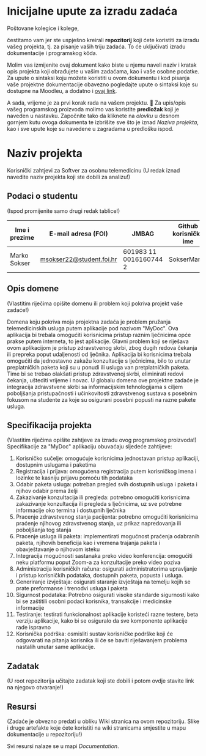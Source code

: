 # Inicijalne upute za izradu zadaća
Poštovane kolegice i kolege, 

čestitamo vam jer ste uspješno kreirali **repozitorij** koji ćete koristiti za izradu vašeg projekta, tj. za pisanje vaših triju zadaća. To će uključivati izradu dokumentacije i programskog kôda.

Molim vas izmijenite ovaj dokument kako biste u njemu naveli naziv i kratak opis projekta koji obrađujete u vašim zadaćama, kao i vaše osobne podatke. Za upute o sintaksi koju možete koristiti u ovom dokumentu i kod pisanja vaše projektne dokumentacije obavezno pogledajte upute o sintaksi koje su dostupne na Moodleu, a dodatno i [ovaj link](https://guides.github.com/features/mastering-markdown/).

A sada, vrijeme je za prvi korak rada na vašem projektu. 🙂 Za upis/opis vašeg programskog proizvoda molimo vas koristite **predložak** koji je naveden u nastavku. Započnite tako da kliknete na *olovku* u desnom gornjem kutu ovoga dokumenta te izbrišite sve što je iznad _Naziva projekta_, kao i sve upute koje su navedene u zagradama u predlošku ispod.

# Naziv projekta
Korisnički zahtjevi za Softver za osobnu telemedicinu
(U redak iznad navedite naziv projekta koji ste dobili za analizu!)

## Podaci o studentu
(Ispod promijenite samo drugi redak tablice!)

Ime i prezime | E-mail adresa (FOI) | JMBAG | Github korisničko ime
------------  | ------------------- | ----- | ---------------------
Marko Sokser | msokser22@student.foi.hr | 601983 11 0016160744 2| SokserMarko


## Opis domene
(Vlastitim riječima opišite domenu ili problem koji pokriva projekt vaše zadaće!)

Domena koju pokriva moja projektna zadaća je problem pružanja telemedicinskih usluga putem aplikacije pod nazivom "MyDoc". Ova aplikacija bi trebala omogućiti korisnicima pristup raznim lječnicima opće prakse putem interneta, to jest aplikacije. Glavni problem koji se riješava ovom aplikacijom je pristup zdravstvenog skrbi, zbog dugih redova čekanja ili prepreka poput udaljenosti od lječnika. Aplikacija bi korisnicima trebala omogućiti da jednostavno zakažu konzultacije s lječnicima, bilo to unutar preplatničkih paketa koji su u ponudi ili usluga van pretplatničkih paketa. Time bi se trebao olakšati pristup zdravstvenoj skrbi, eliminirati redovi čekanja, uštediti vrijeme i novac. U globalu domena ove projektne zadaće je integracija zdravstvene skrbi sa informacijskim tehnologijama s ciljem poboljšanja pristupačnosti i učinkovitosti zdravstvenog sustava s posebnim fokusom na studente za koje su osigurani posebni popusti na razne pakete usluga. 

## Specifikacija projekta
(Vlastitim riječima opišite zahtjeve za izradu ovog programskog proizvoda!)
Specifikacije za "MyDoc" aplikaciju obuvaćaju sljedeće zahtijeve: 
1. Korisničko sučelje: omogućuje korisnicima jednostavan pristup aplikaciji, dostupnim uslugama i paketima 
2. Registracija i prijava: omogućena registracija putem korisničkog imena i lozinke te kasniju prijavu pomoću tih podataka
3. Odabir paketa usluga: potreban pregled svih dostupnih usluga i paketa i njihov odabir prema želji 
4. Zakazivanje konzultacija ili pregleda: potrebno omogućiti korisnicima zakazivanje konzultacija ili pregleda s lječnicima, uz sve potrebne informacije oko termina i dostupnih lječnika 
5. Pracenje zdravstvenog stanja pacijenta: potrebno omogućiti korisnicima praćenje njihovog zdravstvenog stanja, uz prikaz napredovanja ili poboljšanja tog stanja
6. Pracenje usluga ili paketa: implementirati mogućnost praćenja odabranih paketa, njihovih beneficija kao i vremena trajanja paketa i obavještavanje o njihovom isteku 
7. Integracija mogućnosti sastanaka preko video konferencija: omogućiti neku platformu poput Zoom-a za konzultacije preko video poziva
8. Administracija korisničkih računa: osigurati administratorima upravljanje i pristup korisničkih podataka, dostupnih paketa, popusta i usluga. 
9. Generiranje izvještaja: osigurati staranje izvještaja na temelju kojih se prate preformanse i trenodvi usluga i paketa 
10. Sigurnost podataka: Potrebno osigurati visoke standarde sigurnosti kako bi se zaštitili osobni podaci korisnika, transakcije i medicinske informacije 
11. Testiranje: testirati funkcionalnost aplikacije koristeći razne testere, beta verziju aplikacije, kako bi se osiguralo da sve komponente aplikacije rade ispravno 
12. Korisnička podrška: osmisliti sustav korisničke podrške koji će odgovarati na pitanja korisnika ili će se baviti riješavanjem problema nastalih unutar same aplikacije. 

## Zadatak
(U root repozitorija učitajte zadatak koji ste dobili i potom ovdje stavite link na njegovo otvaranje!)

## Resursi
(Zadaće je obvezno predati u obliku Wiki stranica na ovom repozitoriju. Slike i druge artefakte koje ćete koristiti na wiki stranicama smjestite u mapu dokumentacije u repozitoriju!)

Svi resursi nalaze se u mapi _Documentation_.
